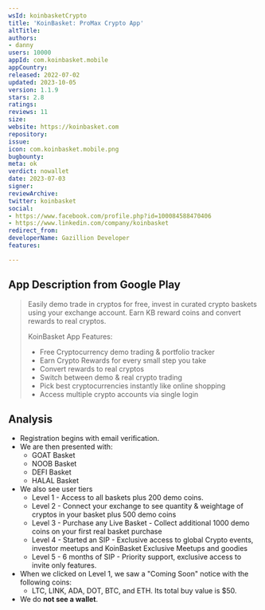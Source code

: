 ```yaml
---
wsId: koinbasketCrypto
title: 'KoinBasket: ProMax Crypto App'
altTitle: 
authors:
- danny
users: 10000
appId: com.koinbasket.mobile
appCountry: 
released: 2022-07-02
updated: 2023-10-05
version: 1.1.9
stars: 2.8
ratings: 
reviews: 11
size: 
website: https://koinbasket.com
repository: 
issue: 
icon: com.koinbasket.mobile.png
bugbounty: 
meta: ok
verdict: nowallet
date: 2023-07-03
signer: 
reviewArchive: 
twitter: koinbasket
social:
- https://www.facebook.com/profile.php?id=100084588470406
- https://www.linkedin.com/company/koinbasket
redirect_from: 
developerName: Gazillion Developer
features: 

---
```


## App Description from Google Play

> Easily demo trade in cryptos for free, invest in curated crypto baskets using your exchange account. Earn KB reward coins and convert rewards to real cryptos.
>
> KoinBasket App Features:
> - Free Cryptocurrency demo trading & portfolio tracker
> - Earn Crypto Rewards for every small step you take
> - Convert rewards to real cryptos
> - Switch between demo & real crypto trading
> - Pick best cryptocurrencies instantly like online shopping
> - Access multiple crypto accounts via single login

## Analysis

- Registration begins with email verification.
- We are then presented with:
  - GOAT Basket
  - NOOB Basket
  - DEFI Basket
  - HALAL Basket
- We also see user tiers
  - Level 1 - Access to all baskets plus 200 demo coins.
  - Level 2 - Connect your exchange to see quantity & weightage of cryptos in your basket plus 500 demo coins
  - Level 3 - Purchase any Live Basket - Collect additional 1000 demo coins on your first real basket purchase
  - Level 4 - Started an SIP - Exclusive access to global Crypto events, investor meetups and KoinBasket Exclusive Meetups and goodies
  - Level 5 - 6 months of SIP - Priority support, exclusive access to invite only features.
- When we clicked on Level 1, we saw a "Coming Soon" notice with the following coins:
  - LTC, LINK, ADA, DOT, BTC, and ETH. Its total buy value is $50.
- We do **not see a wallet**.
